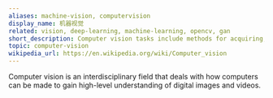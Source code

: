 ```yaml
---
aliases: machine-vision, computervision
display_name: 机器视觉
related: vision, deep-learning, machine-learning, opencv, gan
short_description: Computer vision tasks include methods for acquiring, processing, analyzing, and understanding digital images.
topic: computer-vision
wikipedia_url: https://en.wikipedia.org/wiki/Computer_vision
---
```

Computer vision is an interdisciplinary field that deals with how computers can be made to gain high-level understanding of digital images and videos.
